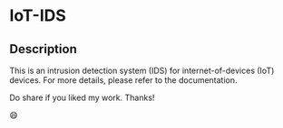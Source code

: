 # IoT-IDS
## Description
This is an intrusion detection system (IDS) for internet-of-devices (IoT) devices.
For more details, please refer to the documentation.

Do share if you liked my work. Thanks!

:smile:
